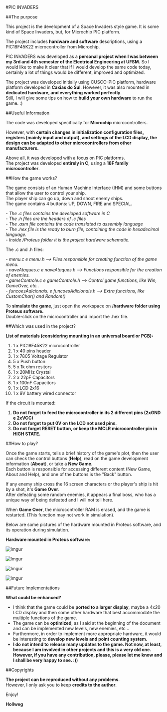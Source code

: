 #PIC INVADERS

##The purpose

This project is the development of a Space Invaders style game. It is some kind of Space Invaders, but, for Microchip PIC platform. </br>

The project includes **hardware and software** descriptions, using a PIC18F45K22 microcontroller from Microchip.

PIC INVADERS was developed as a **personal project when I was between my 3rd and 4th semester of the Electrical Engineering at UFSM.** So I would like to make it clear that if I would develop the same code today, certainly a lot of things would be different, improved and optimized.

The project was developed initially using CUSCO-PIC platform, hardware platform developed in **Caxias do Sul**.
However, it was also mounted in **dedicated hardware, and everything worked perfectly**. </br>
Still, I will give some tips on how to **build your own hardware** to run the game. :)

##Useful Information

The code was developed specifically for **Microchip** microcontrollers.

However, with **certain changes in initialization configuration files, registers (mainly input and output), and settings of the LCD display, the design can be adapted to other microcontrollers from other manufacturers.**

Above all, it was developed with a focus on PIC platforms. </br>
The project was developed **entirely in C**, using a **18F family microcontroller**. </br>

##How the game works?

The game consists of an Human Machine Interface (IHM) and some buttons that allow the user to control your ship. </br>
The player ship can go up, down and shoot enemy ships. </br>
The game contains 4 buttons: UP, DOWN, FIRE and SPECIAL. </br>
	
*- The .c files contains the developed software in C* </br>
*- The .h files are the headers of .c files* </br>
*- The .asm file contains the code translated to assembly language* </br>
*- The .hex file is the ready to burn file, containing the code in hexadecimal language.* </br>
*- Inside /Proteus folder it is the project hardware schematic.* </br>

The .c and .h files:

*- menu.c e menu.h --> Files responsible for creating function of the game menu.* </br>
*- naveAtaques.c e naveAtaques.h --> Functions responsible for the creation of enemies.* </br>
*- gameControle.c e gameControle.h --> Control game functions, like Win, GameOver, etc..* </br>
*- funcoesAdicionais. e funcoesAdicionais.h --> Extra functions, like CustomChar() and Random()* </br>

To **simulate the game**, just open the workspace on /**hardware folder using Proteus software.** </br>
Double-click on the microcontroller and import the .hex file.

##Which was used in the project?

**List of materials (considering mounting in an universal board or PCB):**

1. 1 x PIC18F45K22 microcontroller <br>
2. 1 x 40 pins header </br>
3. 1 x 7805 Voltage Regulator </br>
4. 5 x Push button </br>
5. 5 x 1k ohm resitors</br>
6. 1 x 20MHz Crystal </br>
7. 2 x 22pF Capacitors </br>
8. 1 x 100nF Capacitors </br>
9. 1 x LCD 2x16 </br>
10. 1 x 9V battery wired connector </br>

If the circuit is mounted:

1. **Do not forget to feed the microcontroller in its 2 different pins (2xGND e 2xVCC)**
2. **Do not forget to put 0V on the LCD not used pins.**
3. **Do not forget RESET button, or keep the MCLR microcontroller pin in HIGH STATE.**

##How to play?

Once the game starts, tells a brief history of the game's plot, then the user can check the control buttons (**Help**), read on the game development information (**About**), or take a **New Game**. </br>
Each button is responsible for accessing different content (New Game, About and Help), and one of the buttons is the "Back" button.

If any enemy ship cross the 16 screen characters or the player's ship is hit by a shot, it's **Game Over**.</br>
After defeating some random enemies, it appears a final boss, who has a unique way of being defeated and I will not tell here. </br>

When **Game Over**, the microcontroller RAM is erased, and the game is restarted. (This function may not work in simulation).

Below are some pictures of the hardware mounted in Proteus software, and its operation during simulation.

**Hardware mounted in Proteus software:**

![Imgur](http://i.imgur.com/GbyrLvf.png) 

![Imgur](http://i.imgur.com/3AJewfv.png) 

![Imgur](http://i.imgur.com/XVyv2A0.png) 

![Imgur](http://i.imgur.com/AgxpiH6.png) 

##Future Implementations

**What could be enhanced?** </br>

- I think that the game could be **ported to a larger display**, maybe a 4x20 LCD display and then some other hardware that best accommodate the multiple functions of the game. </br>
- The game can be **optimized**, as I said at the beginning of the document and can be implemented new levels, new enemies, etc .. </br>
- Furthermore, in order to implement more appropriate hardware, it would be interesting to **develop new levels and point counting system.** </br>
- **I do not intend to release many updates to the game. Not now, at least, because I am involved in other projects and this is a very old one. However, if you have any contribution, please, please let me know and I shall be very happy to see. :))**

##Copyrights

**The project can be reproduced without any problems.** </br>
However, I only ask you to keep **credits to the author**. </br>


Enjoy!

**Hollweg**

